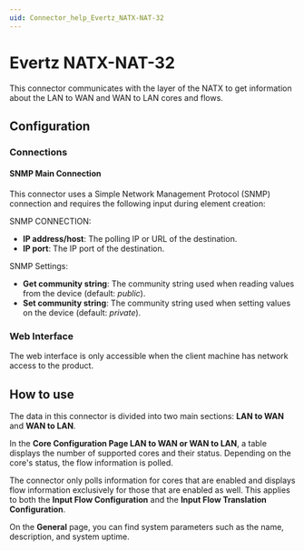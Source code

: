 ```yaml
---
uid: Connector_help_Evertz_NATX-NAT-32
---
```


# Evertz NATX-NAT-32

This connector communicates with the layer of the NATX to get information about the LAN to WAN and WAN to LAN cores and flows.

## Configuration

### Connections

#### SNMP Main Connection

This connector uses a Simple Network Management Protocol (SNMP) connection and requires the following input during element creation:

SNMP CONNECTION:

- **IP address/host**: The polling IP or URL of the destination.
- **IP port**: The IP port of the destination.

SNMP Settings:

- **Get community string**: The community string used when reading values from the device (default: *public*).
- **Set community string**: The community string used when setting values on the device (default: *private*).

### Web Interface

The web interface is only accessible when the client machine has network access to the product.

## How to use

The data in this connector is divided into two main sections: **LAN to WAN** and **WAN to LAN**.

In the **Core Configuration Page LAN to WAN or WAN to LAN**, a table displays the number of supported cores and their status. Depending on the core's status, the flow information is polled.

The connector only polls information for cores that are enabled and displays flow information exclusively for those that are enabled as well. This applies to both the **Input Flow Configuration** and the **Input Flow Translation Configuration**.

On the **General** page, you can find system parameters such as the name, description, and system uptime.
